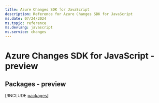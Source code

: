 ```yaml
---
title: Azure Changes SDK for JavaScript
description: Reference for Azure Changes SDK for JavaScript
ms.date: 07/24/2024
ms.topic: reference
ms.devlang: javascript
ms.service: changes
---
```

# Azure Changes SDK for JavaScript - preview
## Packages - preview
[!INCLUDE [packages](changes-index.md)]